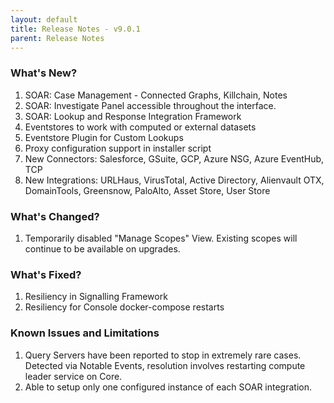 ```yaml
---
layout: default
title: Release Notes - v9.0.1
parent: Release Notes
---
```


### What's New?
1. SOAR: Case Management - Connected Graphs, Killchain, Notes
2. SOAR: Investigate Panel accessible throughout the interface.
3. SOAR: Lookup and Response Integration Framework 
4. Eventstores to work with computed or external datasets
5. Eventstore Plugin for Custom Lookups
6. Proxy configuration support in installer script
7. New Connectors: Salesforce, GSuite, GCP, Azure NSG, Azure EventHub, TCP 
8. New Integrations: URLHaus, VirusTotal, Active Directory, Alienvault OTX, DomainTools, Greensnow, PaloAlto, Asset Store, User Store

### What's Changed?
1. Temporarily disabled "Manage Scopes" View. Existing scopes will continue to be available on upgrades.

### What's Fixed?
1. Resiliency in Signalling Framework
2. Resiliency for Console docker-compose restarts

### Known Issues and Limitations
1. Query Servers have been reported to stop in extremely rare cases. Detected via Notable Events, resolution involves restarting compute leader service on Core.
2. Able to setup only one configured instance of each SOAR integration.

